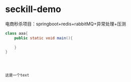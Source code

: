 # seckill-demo
电商秒杀项目：springboot+redis+rabbitMQ+异常处理+压测
```java
class aaa{
    public static void main(){
    
    }
}



```
```text


这是一个text
```